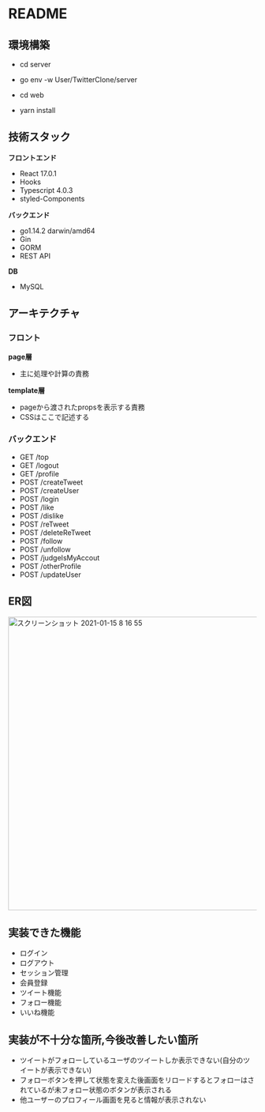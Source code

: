 # README
## 環境構築
- cd server
- go env -w User/TwitterClone/server

- cd web
- yarn install

## 技術スタック
**フロントエンド**
- React 17.0.1
- Hooks
- Typescript 4.0.3
- styled-Components

**バックエンド**
- go1.14.2 darwin/amd64
- Gin
- GORM
- REST API

**DB**
- MySQL

## アーキテクチャ
### フロント
**page層**
- 主に処理や計算の責務

**template層**
- pageから渡されたpropsを表示する責務
- CSSはここで記述する

### バックエンド
- GET    /top                  
- GET    /logout               
- GET    /profile              
- POST   /createTweet          
- POST   /createUser           
- POST   /login                
- POST   /like                 
- POST   /dislike              
- POST   /reTweet              
- POST   /deleteReTweet        
- POST   /follow               
- POST   /unfollow             
- POST   /judgeIsMyAccout      
- POST   /otherProfile         
- POST   /updateUser           

## ER図
<img width="594" alt="スクリーンショット 2021-01-15 8 16 55" src="https://user-images.githubusercontent.com/49260657/104660510-092a7900-570a-11eb-9fc0-dcfcd82521b0.png">


## 実装できた機能
- ログイン
- ログアウト
- セッション管理
- 会員登録
- ツイート機能
- フォロー機能
- いいね機能

## 実装が不十分な箇所,今後改善したい箇所
- ツイートがフォローしているユーザのツイートしか表示できない(自分のツイートが表示できない)
- フォローボタンを押して状態を変えた後画面をリロードするとフォローはされているが未フォロー状態のボタンが表示される
- 他ユーザーのプロフィール画面を見ると情報が表示されない
